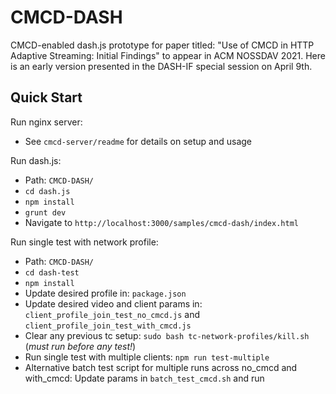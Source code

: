 # CMCD-DASH
CMCD-enabled dash.js prototype for paper titled: "Use of CMCD in HTTP Adaptive Streaming: Initial Findings" to appear in ACM NOSSDAV 2021. Here is an early version presented in the DASH-IF special session on April 9th.

## Quick Start

Run nginx server:
- See `cmcd-server/readme` for details on setup and usage

Run dash.js:
- Path: `CMCD-DASH/`
- `cd dash.js`
- `npm install`
- `grunt dev`
- Navigate to `http://localhost:3000/samples/cmcd-dash/index.html`

Run single test with network profile:
- Path: `CMCD-DASH/`
- `cd dash-test`
- `npm install`
- Update desired profile in: `package.json`
- Update desired video and client params in: `client_profile_join_test_no_cmcd.js` and `client_profile_join_test_with_cmcd.js`
- Clear any previous tc setup: `sudo bash tc-network-profiles/kill.sh` (*must run before any test!*)
- Run single test with multiple clients: `npm run test-multiple`
- Alternative batch test script for multiple runs across no_cmcd and with_cmcd: Update params in `batch_test_cmcd.sh` and run


<!-- ## TODO

- Set up `cmcd-server/`, and update `run.js` with server command (if any)
- Add to `dash-test-batch` multi-client headless mode
- Determine vod/live streaming and metrics, and update `index.html`, `run.js`, `dash-test-batch/` accordingly -->
